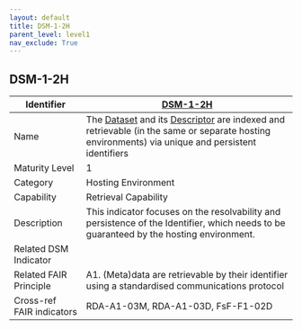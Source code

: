 ```yaml
---
layout: default
title: DSM-1-2H
parent_level: level1
nav_exclude: True
---
```


## DSM-1-2H

| Identifier | [DSM-1-2H](https://github.com/FAIRplus/Data-Maturity/blob/master/docs/_indicators/DSM-1-2H.md) |
| ---------- | ----------|
| Name | The [Dataset](https://fairplus.github.io/Data-Maturity/docs/Glossary/#dataset) and its [Descriptor](https://fairplus.github.io/Data-Maturity/docs/Glossary/#dataset-descriptor) are indexed and retrievable (in the same or separate hosting environments) via unique and persistent identifiers  |
| Maturity Level | 1 |
| Category | Hosting Environment |
| Capability | Retrieval Capability |
| Description | This indicator focuses on the resolvability and persistence of the Identifier, which needs to be guaranteed by the hosting environment. |
| Related DSM Indicator | |
| Related FAIR Principle | A1. (Meta)data are retrievable by their identifier using a standardised communications protocol |
| Cross-ref FAIR indicators | RDA-A1-03M, RDA-A1-03D, FsF-F1-02D |
